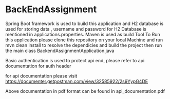 
# BackEndAssignment

Spring Boot framework is used to build this application and H2 database is used for storing data , username and password for H2 Database is mentioned in applications.properties. Maven is used as build Tool
To Run this application please clone this repository on your local Machine and run mvn clean install to resolve the dependicies and build the project then run the main class BackendAssignmentApplication.java

Basic authentication is used to protect api end, please refer to api documentation for auth header



for api documentation please visit
https://documenter.getpostman.com/view/32585922/2s9YypG4DE

Above documentation in pdf format can be found in api_documentation.pdf 
